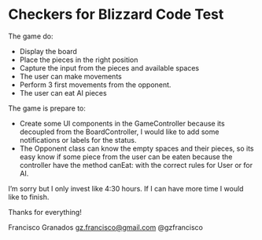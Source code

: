 # Checkers for Blizzard Code Test

The game do:

* Display the board
* Place the pieces in the right position
* Capture the input from the pieces and available spaces
* The user can make movements
* Perform 3 first movements from the opponent.
* The user can eat AI pieces

The game is prepare to:

* Create some UI components in the GameController because its decoupled from the BoardController, I would like to add some notifications or labels for the status.
* The Opponent class can know the empty spaces and their pieces, so its easy know if some piece from the user can be eaten because the controller have the method canEat: with the correct rules for User or for AI.

I’m sorry but I only invest like 4:30 hours. If I can have more time I would like to finish.

Thanks for everything!

Francisco Granados
gz.francisco@gmail.com
@gzfrancisco